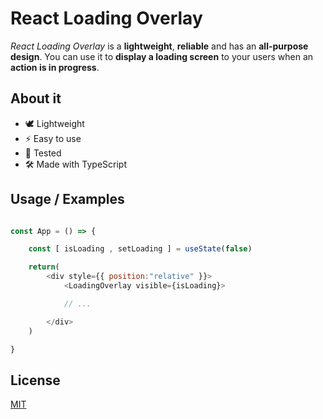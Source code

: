 
# React Loading Overlay

*React Loading Overlay* is a **lightweight**, **reliable** and has an **all-purpose design**. You can use it to **display a loading screen** to your users when an **action is in progress**.
## About it

- 🕊 Lightweight
- ⚡ Easy to use
- 🧪 Tested
- 🛠 Made with TypeScript


## Usage / Examples

```js

const App = () => {

    const [ isLoading , setLoading ] = useState(false)

    return(
        <div style={{ position:"relative" }}>
            <LoadingOverlay visible={isLoading}>

            // ...

        </div>
    )

}

```



## License

[MIT](https://choosealicense.com/licenses/mit/)
